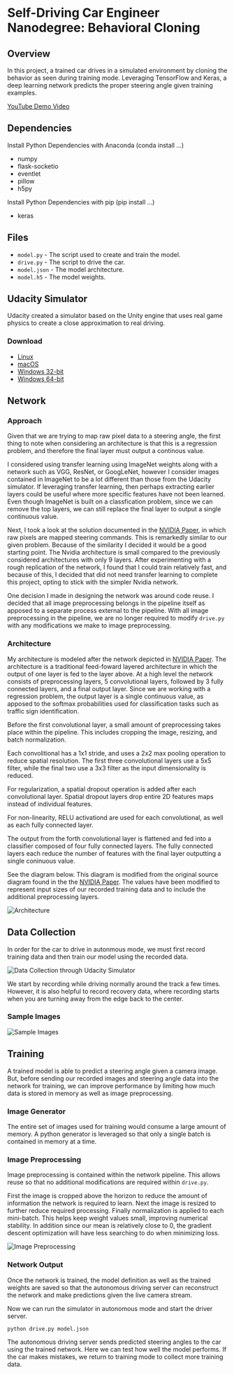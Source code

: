 # Self-Driving Car Engineer Nanodegree: Behavioral Cloning

## Overview

In this project, a trained car drives in a simulated environment by cloning the behavior as seen during training mode.  Leveraging TensorFlow and Keras, a deep learning network predicts the proper steering angle given training examples.

[YouTube Demo Video](https://www.youtube.com/embed/juPqoEllio8)

## Dependencies

Install Python Dependencies with Anaconda (conda install …)
* numpy
* flask-socketio
* eventlet
* pillow
* h5py

Install Python Dependencies with pip (pip install ...)
* keras

## Files
* `model.py` - The script used to create and train the model.
* `drive.py` - The script to drive the car.
* `model.json` - The model architecture.
* `model.h5` - The model weights.

## Udacity Simulator

Udacity created a simulator based on the Unity engine that uses real game physics to create a close approximation to real driving.

### Download

* [Linux](https://d17h27t6h515a5.cloudfront.net/topher/2016/November/5831f0f7_simulator-linux/simulator-linux.zip)
* [macOS](https://d17h27t6h515a5.cloudfront.net/topher/2016/November/5831f290_simulator-macos/simulator-macos.zip)
* [Windows 32-bit](https://d17h27t6h515a5.cloudfront.net/topher/2016/November/5831f4b6_simulator-windows-32/simulator-windows-32.zip)
* [Windows 64-bit](https://d17h27t6h515a5.cloudfront.net/topher/2016/November/5831f3a4_simulator-windows-64/simulator-windows-64.zip)

## Network

### Approach

Given that we are trying to map raw pixel data to a steering angle, the first thing to note when considering an architecture is that this is a regression problem, and therefore the final layer must output a continous value.

I considered using transfer learning using ImageNet weights along with a network such as VGG, ResNet, or GoogLeNet, however I consider images contained in ImageNet to be a lot different than those from the Udacity simulator.  If leveraging transfer learning, then perhaps extracting earlier layers could be useful where more specific features have not been learned.  Even though ImageNet is built on a classfication problem, since we can remove the top layers, we can still replace the final layer to output a single continuous value.

Next, I took a look at the solution documented in the [NVIDIA Paper](http://images.nvidia.com/content/tegra/automotive/images/2016/solutions/pdf/end-to-end-dl-using-px.pdf), in which raw pixels are mapped steering commands.  This is remarkedly similar to our given problem.  Because of the similarity I decided it would be a good starting point.  The Nvidia architecture is small compared to the previously considered architectures with only 9 layers.  After experimenting with a rough replication of the network, I found that I could train relatively fast, and because of this, I decided that did not need transfer learning to complete this project, opting to stick with the simpler Nvidia network.

One decision I made in designing the network was around code reuse.  I decided that all image preprocessing belongs in the pipeline itself as apposed to a separate process external to the pipeline.  With all image preprocessing in the pipeline, we are no longer required to modify `drive.py` with any modifications we make to image preprocessing.

### Architecture

My architecture is modeled after the network depicted in [NVIDIA Paper](http://images.nvidia.com/content/tegra/automotive/images/2016/solutions/pdf/end-to-end-dl-using-px.pdf).  The architecture is a traditional feed-foward layered architecture in which the output of one layer is fed to the layer above.  At a high level the network consists of preprocessing layers, 5 convolutional layers, followed by 3 fully connected layers, and a final output layer.  Since we are working with a regression problem, the output layer is a single continuous value, as apposed to the softmax probabilities used for classification tasks such as traffic sign identification.

Before the first convolutional layer, a small amount of preprocessing takes place within the pipeline.  This includes cropping the image, resizing, and batch normalization.

Each convolitional has a 1x1 stride, and uses a 2x2 max pooling operation to reduce spatial resolution. The first three convolutional layers use a 5x5 filter, while the final two use a 3x3 filter as the input dimensionality is reduced.

For regularization, a spatial dropout operation is added after each convolutional layer.  Spatial dropout layers drop entire 2D features maps instead of individual features.

For non-linearity, RELU activationd are used for each convolutional, as well as each fully connected layer.

The output from the forth convolutional layer is flattened and fed into a classifier composed of four fully connected layers.  The fully connected layers each reduce the number of features with the final layer outputting a single coninuous value.

See the diagram below.  This diagram is modified from the original source diagram found in the the [NVIDIA Paper](http://images.nvidia.com/content/tegra/automotive/images/2016/solutions/pdf/end-to-end-dl-using-px.pdf).  The values have been modified to represent input sizes of our recorded training data and to include the additional preprocessing layers.

![Architecture](./images/architecture.png)

## Data Collection

In order for the car to drive in autonmous mode, we must first record training data and then train our model using the recorded data.

![Data Collection through Udacity Simulator](./images/data-collection.png)

We start by recording while driving normally around the track a few times.  However, it is also helpful to record recovery data, where recording starts when you are turning away from the edge back to the center.

### Sample Images

![Sample Images](./images/sample-images.png)

## Training

A trained model is able to predict a steering angle given a camera image.  But, before sending our recorded images and steering angle data into the network for training, we can improve performance by limiting how much data is stored in memory as well as image preprocessing.

### Image Generator

The entire set of images used for training would consume a large amount of memory.  A python generator is leveraged so that only a single batch is contained in memory at a time.

### Image Preprocessing

Image preprocessing is contained within the network pipeline.  This allows reuse so that no additional modifications are required within `drive.py`.

First the image is cropped above the horizon to reduce the amount of information the network is required to learn.  Next the image is resized to further reduce required processing.  Finally normalization is applied to each mini-batch.  This helps keep weight values small, improving numerical stability. In addition since our mean is relatively close to 0, the gradient descent optimization will have less searching to do when minimizing loss.

![Image Preprocessing](./images/preprocess.png)

### Network Output

Once the network is trained, the model definition as well as the trained weights are saved so that the autonomous driving server can reconstruct the network and make predictions given the live camera stream.

Now we can run the simulator in autonomous mode and start the driver server.

```
python drive.py model.json
```

The autonomous driving server sends predicted steering angles to the car using the trained network.  Here we can test how well the model performs.  If the car makes mistakes, we return to training mode to collect more training data.

